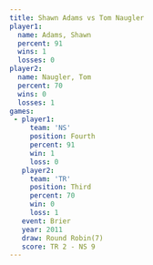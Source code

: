 ```yaml
---
title: Shawn Adams vs Tom Naugler
player1:            
  name: Adams, Shawn
  percent: 91       
  wins: 1           
  losses: 0         
player2:            
  name: Naugler, Tom
  percent: 70       
  wins: 0           
  losses: 1         
games:
 - player1:          
     team: 'NS'      
     position: Fourth
     percent: 91     
     win: 1          
     loss: 0         
   player2:         
     team: 'TR'     
     position: Third
     percent: 70    
     win: 0         
     loss: 1        
   event: Brier        
   year: 2011          
   draw: Round Robin(7)
   score: TR 2 - NS 9  
---
```


